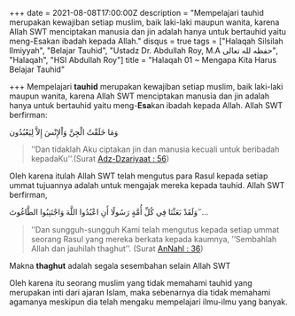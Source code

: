+++
date = 2021-08-08T17:00:00Z
description = "Mempelajari tauhid merupakan kewajiban setiap muslim, baik laki-laki maupun wanita, karena Allah SWT menciptakan manusia dan jin adalah hanya untuk bertauhid yaitu meng-Esakan ibadah kepada Allah."
disqus = true
tags = ["Halaqah Silsilah Ilmiyyah", "Belajar Tauhid", "Ustadz Dr. Abdullah Roy, M.A حفظه لله تعالى", "Halaqah", "HSI Abdullah Roy"]
title = "Halaqah 01 ~ Mengapa Kita Harus Belajar Tauhid"

+++
Mempelajari **tauhid** merupakan kewajiban setiap muslim, baik laki-laki maupun wanita, karena Allah SWT menciptakan manusia dan jin adalah hanya untuk bertauhid yaitu meng-**Esa**kan ibadah kepada Allah. Allah SWT berfirman:

ﻭَﻣَﺎ ﺧَﻠَﻘْﺖُ ﺍﻟْﺠِﻦَّ ﻭَﺍْﻹِﻧْﺲَ ﺇِﻻَّ ﻟِﻴَﻌْﺒُﺪُﻭﻥ

> ’’Dan tidaklah Aku ciptakan jin dan manusia kecuali untuk beribadah kepadaKu’’.(Surat [Adz-Dzariyaat : 56](https://quran.com/51/56?translations=33))

Oleh karena itulah Allah SWT telah mengutus para Rasul kepada setiap ummat tujuannya adalah untuk mengajak mereka kepada tauhid. Allah SWT berfirman,

ﻭَﻟَﻘَﺪْ ﺑَﻌَﺜْﻨَﺎ ﻓِﻲ ﻛُﻞِّ ﺃُﻣَّﺔٍ ﺭَﺳُﻮﻟًﺎ ﺃَﻥِ ﺍﻋْﺒُﺪُﻭﺍ ﺍﻟﻠَّﻪَ ﻭَﺍﺟْﺘَﻨِﺒُﻮﺍ ﺍﻟﻄَّﺎﻏُﻮﺕَ ۖ …

> ’’Dan sungguh-sungguh Kami telah mengutus kepada setiap ummat seorang Rasul yang mereka berkata kepada kaumnya, ’’Sembahlah Allah dan jauhilah thaghut’’. (Surat [AnNahl : 36](https://quran.com/16/36?translations=33))

Makna **thaghut** adalah segala sesembahan selain Allah SWT

Oleh karena itu seorang muslim yang tidak memahami tauhid yang merupakan inti dari ajaran Islam, maka sebenarnya dia tidak memahami agamanya meskipun dia telah mengaku mempelajari ilmu-ilmu yang banyak.